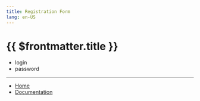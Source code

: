 ```yaml
---
title: Registration Form
lang: en-US
---
```


# {{ $frontmatter.title }}

+ login
+ password

---

+ [Home](http://www.dialogware.com/)
+ [Documentation](http://docs.dialogware.com/)
